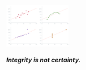 <img src="img/AnscombesQuartet.png" onClick="updateContent('markdown/home.md')" alt="Anscombe's Quartet" width=33% />

### *Integrity is not certainty.*
